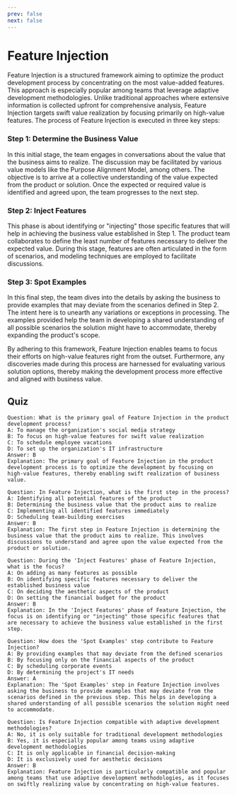 ```yaml
---
prev: false
next: false
---
```


# Feature Injection

Feature Injection is a structured framework aiming to optimize the product development process by concentrating on the most value-added features. This approach is especially popular among teams that leverage adaptive development methodologies. Unlike traditional approaches where extensive information is collected upfront for comprehensive analysis, Feature Injection targets swift value realization by focusing primarily on high-value features. The process of Feature Injection is executed in three key steps:

### Step 1: Determine the Business Value

In this initial stage, the team engages in conversations about the value that the business aims to realize. The discussion may be facilitated by various value models like the Purpose Alignment Model, among others. The objective is to arrive at a collective understanding of the value expected from the product or solution. Once the expected or required value is identified and agreed upon, the team progresses to the next step.

### Step 2: Inject Features

This phase is about identifying or "injecting" those specific features that will help in achieving the business value established in Step 1. The product team collaborates to define the least number of features necessary to deliver the expected value. During this stage, features are often articulated in the form of scenarios, and modeling techniques are employed to facilitate discussions.

### Step 3: Spot Examples

In this final step, the team dives into the details by asking the business to provide examples that may deviate from the scenarios defined in Step 2. The intent here is to unearth any variations or exceptions in processing. The examples provided help the team in developing a shared understanding of all possible scenarios the solution might have to accommodate, thereby expanding the product's scope.

By adhering to this framework, Feature Injection enables teams to focus their efforts on high-value features right from the outset. Furthermore, any discoveries made during this process are harnessed for evaluating various solution options, thereby making the development process more effective and aligned with business value.

## Quiz

```quiz
Question: What is the primary goal of Feature Injection in the product development process?
A: To manage the organization's social media strategy
B: To focus on high-value features for swift value realization
C: To schedule employee vacations
D: To set up the organization's IT infrastructure
Answer: B
Explanation: The primary goal of Feature Injection in the product development process is to optimize the development by focusing on high-value features, thereby enabling swift realization of business value.

Question: In Feature Injection, what is the first step in the process?
A: Identifying all potential features of the product
B: Determining the business value that the product aims to realize
C: Implementing all identified features immediately
D: Scheduling team-building exercises
Answer: B
Explanation: The first step in Feature Injection is determining the business value that the product aims to realize. This involves discussions to understand and agree upon the value expected from the product or solution.

Question: During the 'Inject Features' phase of Feature Injection, what is the focus?
A: On adding as many features as possible
B: On identifying specific features necessary to deliver the established business value
C: On deciding the aesthetic aspects of the product
D: On setting the financial budget for the product
Answer: B
Explanation: In the 'Inject Features' phase of Feature Injection, the focus is on identifying or "injecting" those specific features that are necessary to achieve the business value established in the first step.

Question: How does the 'Spot Examples' step contribute to Feature Injection?
A: By providing examples that may deviate from the defined scenarios
B: By focusing only on the financial aspects of the product
C: By scheduling corporate events
D: By determining the project's IT needs
Answer: A
Explanation: The 'Spot Examples' step in Feature Injection involves asking the business to provide examples that may deviate from the scenarios defined in the previous step. This helps in developing a shared understanding of all possible scenarios the solution might need to accommodate.

Question: Is Feature Injection compatible with adaptive development methodologies?
A: No, it is only suitable for traditional development methodologies
B: Yes, it is especially popular among teams using adaptive development methodologies
C: It is only applicable in financial decision-making
D: It is exclusively used for aesthetic decisions
Answer: B
Explanation: Feature Injection is particularly compatible and popular among teams that use adaptive development methodologies, as it focuses on swiftly realizing value by concentrating on high-value features.

```
